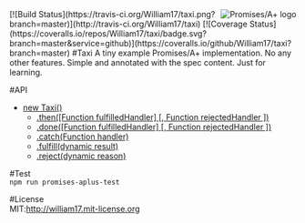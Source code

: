 <a href="https://promisesaplus.com/">
    <img src="https://promisesaplus.com/assets/logo-small.png" alt="Promises/A+ logo"
         title="Promises/A+ 1.0 compliant" align="right" />
</a>
[![Build Status](https://travis-ci.org/William17/taxi.png?branch=master)](http://travis-ci.org/William17/taxi)
[![Coverage Status](https://coveralls.io/repos/William17/taxi/badge.svg?branch=master&service=github)](https://coveralls.io/github/William17/taxi?branch=master)
#Taxi  
A tiny example Promises/A+ implementation.  
No any other features.  
Simple and annotated with the spec content.  
Just for learning.  

#API  
- [new Taxi()](#new-promise)  
  - [.then([Function fulfilledHandler] [, Function rejectedHandler ])](#promise-then)  
  - [.done([Function fulfilledHandler] [, Function rejectedHandler ])](#promise-done)  
  - [.catch(Function handler)](#promise-catch)  
  - [.fulfill(dynamic result)](#promise-fulfill)  
  - [.reject(dynamic reason)](#promise-reject)  

#Test  
`npm run promises-aplus-test`  

#License  
MIT:http://william17.mit-license.org
